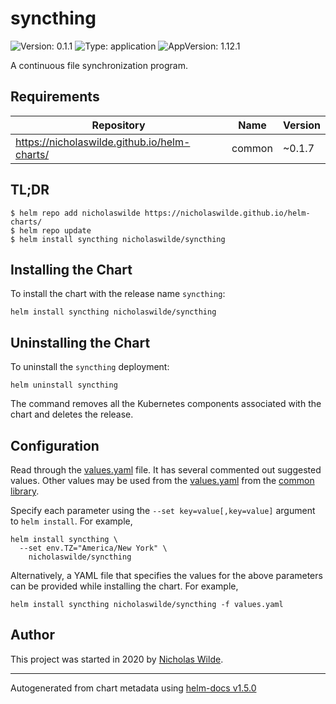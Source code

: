 # syncthing

![Version: 0.1.1](https://img.shields.io/badge/Version-0.1.1-informational?style=flat-square) ![Type: application](https://img.shields.io/badge/Type-application-informational?style=flat-square) ![AppVersion: 1.12.1](https://img.shields.io/badge/AppVersion-1.12.1-informational?style=flat-square)

A continuous file synchronization program.

## Requirements

| Repository | Name | Version |
|------------|------|---------|
| https://nicholaswilde.github.io/helm-charts/ | common | ~0.1.7 |

## TL;DR
```console
$ helm repo add nicholaswilde https://nicholaswilde.github.io/helm-charts/
$ helm repo update
$ helm install syncthing nicholaswilde/syncthing
```

## Installing the Chart
To install the chart with the release name `syncthing`:
```console
helm install syncthing nicholaswilde/syncthing
```

## Uninstalling the Chart
To uninstall the `syncthing` deployment:
```console
helm uninstall syncthing
```
The command removes all the Kubernetes components associated with the chart and deletes the release.

## Configuration

Read through the [values.yaml](./values.yaml) file. It has several commented out suggested values.
Other values may be used from the [values.yaml](../common/values.yaml) from the [common library](../common).

Specify each parameter using the `--set key=value[,key=value]` argument to `helm install`. For example,
```console
helm install syncthing \
  --set env.TZ="America/New York" \
    nicholaswilde/syncthing
```

Alternatively, a YAML file that specifies the values for the above parameters can be provided while installing the chart.
For example,
```console
helm install syncthing nicholaswilde/syncthing -f values.yaml
```

## Author
This project was started in 2020 by [Nicholas Wilde](https://github.com/nicholaswilde).

----------------------------------------------
Autogenerated from chart metadata using [helm-docs v1.5.0](https://github.com/norwoodj/helm-docs/releases/v1.5.0)
